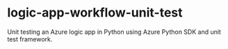 # logic-app-workflow-unit-test

Unit testing an Azure logic app in Python using Azure Python SDK and unit test framework.
